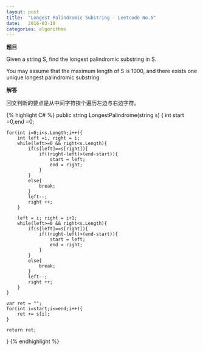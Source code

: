 ```yaml
---
layout: post
title:  "Longest Palindromic Substring - Leetcode No.5"
date:   2016-03-10
categories: algorithms
---
```


**题目**

Given a string S, find the longest palindromic substring in S. 

You may assume that the maximum length of S is 1000, and there exists one unique longest palindromic substring.

**解答**

回文判断的要点是从中间字符挨个遍历左边与右边字符。

{% highlight C# %}
public string LongestPalindrome(string s) {
    int start =0,end =0;
    
    for(int i=0;i<s.Length;i++){
        int left =i, right = i;
        while(left>=0 && right<s.Length){
            if(s[left]==s[right]){
                if((right-left)>(end-start)){
                    start = left;
                    end = right;
                }
            }
            else{
                break;
            }
            left--;
            right ++;
        }
        
        left = i; right = i+1;
        while(left>=0 && right<s.Length){
            if(s[left]==s[right]){
                if((right-left)>(end-start)){
                    start = left;
                    end = right;
                }
            }
            else{
                break;
            }
            left--;
            right ++;
        }
    }
    
    var ret = "";
    for(int i=start;i<=end;i++){
        ret += s[i];
    }
    
    return ret;
}
{% endhighlight %}